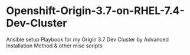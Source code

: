 # Openshift-Origin-3.7-on-RHEL-7.4-Dev-Cluster
Ansible setup Playbook for my Origin 3.7 Dev Cluster by Advanced Installation Method &amp; other misc scripts
